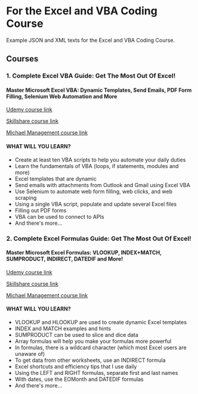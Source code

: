# For the Excel and VBA Coding Course

Example JSON and XML texts for the Excel and VBA Coding Course.

## **Courses**

### **1. Complete Excel VBA Guide: Get The Most Out Of Excel!**

#### **Master Microsoft Excel VBA: Dynamic Templates, Send Emails, PDF Form Filling, Selenium Web Automation and More**

[Udemy course link](https://www.udemy.com/course/excel-vba-from-beginner-to-hero-real-world-business-examples/?referralCode=61E43563490B07A7FA40)

[Skillshare course link](https://www.skillshare.com/site/join?teacherRef=907116192&sku=744128220)

[Michael Management course link](https://www.michaelmanagement.com/sap-training-course/complete-excel-vba-course-with-business-examples)

#### **WHAT WILL YOU LEARN?**

* Create at least ten VBA scripts to help you automate your daily duties
* Learn the fundamentals of VBA (loops, if statements, modules and more)
* Excel templates that are dynamic
* Send emails with attachments from Outlook and Gmail using Excel VBA
* Use Selenium to automate web form filling, web clicks, and web scraping
* Using a single VBA script, populate and update several Excel files
* Filling out PDF forms
* VBA can be used to connect to APIs
* And there's more...

### **2. Complete Excel Formulas Guide: Get The Most Out Of Excel!**

#### **Master Microsoft Excel Formulas: VLOOKUP, INDEX+MATCH, SUMPRODUCT, INDIRECT, DATEDIF and More!**

[Udemy course link](https://www.udemy.com/course/advanced-excel-formulas-shortcuts-and-excel-efficiency-tips/?referralCode=C488D4762ED444C7FF09)

[Skillshare course link](https://www.skillshare.com/site/join?teacherRef=907116192&sku=668281701)

[Michael Management course link](https://www.michaelmanagement.com/sap-training-course/advanced-excel-formulas-with-business-examples)

#### **WHAT WILL YOU LEARN?**

* VLOOKUP and HLOOKUP are used to create dynamic Excel templates
* INDEX and MATCH examples and hints
* SUMPRODUCT can be used to slice and dice data
* Array formulas will help you make your formulas more powerful
* In formulas, there is a wildcard character (which most Excel users are unaware of)
* To get data from other worksheets, use an INDIRECT formula
* Excel shortcuts and efficiency tips that I use daily
* Using the LEFT and RIGHT formulas, separate first and last names
* With dates, use the EOMonth and DATEDIF formulas
* And there's more...
